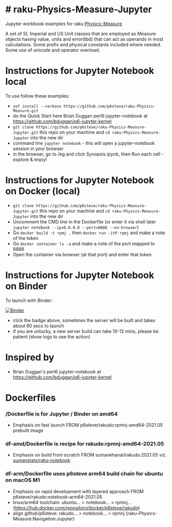 # # raku-Physics-Measure-Jupyter
Jupyter workbook examples for raku [Physics::Measure](https://github.com/p6steve/raku-Physics-Measure)

A set of SI, Imperial and US Unit classes that are employed as Measure objects having value, units and error(tbd) that can act as operands in most calculations. Some prefix and physical constants included where needed. Some use of unicode and operator overload.

# Instructions for Jupyter Notebook local
To use follow these examples:
- ```zef install --verbose https://github.com/p6steve/raku-Physics-Measure.git```
- do the Quick Start here Brian Duggan perl6 jupyter-notebook at <https://github.com/bduggan/p6-jupyter-kernel>
- ```git clone https://github.com/p6steve/raku-Physics-Measure-Jupyter.git``` this repo on your machine and ```cd raku-Physics-Measure-Jupyter``` into the new dir
- command line ```jupyter notebook``` - this will open a jupyter-notebook session in your browser
- in the browser, go to /eg and click Synopsis.ipynb, then Run each cell - explore & enjoy!

# Instructions for Jupyter Notebook on Docker (local)
- ```git clone https://github.com/p6steve/raku-Physics-Measure-Jupyter.git``` this repo on your machine and ```cd raku-Physics-Measure-Jupyter``` into the new dir
- Uncomment the CMD line in the Dockerfile (or enter it via shell later ```jupyter notebook --ip=0.0.0.0 --port=8888 --no-browser```)
- Go ```docker build -t rpmj .``` then ```docker run -itP rpmj``` and make a note of the token
- Go ```docker container ls -a``` and make a note of the port mapped to 8888
- Open the container via browser (at that port) and enter that token

# Instructions for Jupyter Notebook on Binder
To launch with Binder:

[![Binder](https://mybinder.org/badge_logo.svg)](https://mybinder.org/v2/gh/p6steve/raku-Physics-Measure-Jupyter/HEAD)

- click the badge above, sometimes the server will be built and takes about 60 secs to launch
- if you are unlucky, a new server build can take 10-12 mins, please be patient (show logs to see the action)

# Inspired by
* Brian Duggan's perl6 jupyter-notebook at <https://github.com/bduggan/p6-jupyter-kernel>

# Dockerfiles
### /Dockerfile is for Jupyter / Binder on amd64
- Emphasis on fast launch FROM p6steve/rakudo:rpmnj-amd64-2021.05 prebuilt image
### df-amd/Dockerfile is recipe for rakudo:rpmnj-amd64-2021.05
- Emphasis on build from scratch FROM sumankhanal/rakudo:2021.05 viz. [sumanstats/raku-notebook](https://github.com/sumanstats/raku-notebook)
### df-arm/Dockerfile uses p6steve arm64 build chain for ubuntu on macOS M1
- Emphasis on rapid development with layered approach FROM p6steve/rakudo:notebook-arm64-2021.05
- linux/arm64 toolchain: ubuntu... > notebook... > rpmnj... (https://hub.docker.com/repository/docker/p6steve/rakudo)
- align github/p6steve:  rakudo... > notebook... > rpmnj (raku-Physics-Measure:Navigation:Jupyter)
